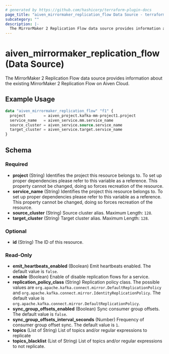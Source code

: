 ```yaml
---
# generated by https://github.com/hashicorp/terraform-plugin-docs
page_title: "aiven_mirrormaker_replication_flow Data Source - terraform-provider-aiven"
subcategory: ""
description: |-
  The MirrorMaker 2 Replication Flow data source provides information about the existing MirrorMaker 2 Replication Flow on Aiven Cloud.
---
```


# aiven_mirrormaker_replication_flow (Data Source)

The MirrorMaker 2 Replication Flow data source provides information about the existing MirrorMaker 2 Replication Flow on Aiven Cloud.

## Example Usage

```terraform
data "aiven_mirrormaker_replication_flow" "f1" {
  project        = aiven_project.kafka-mm-project1.project
  service_name   = aiven_service.mm.service_name
  source_cluster = aiven_service.source.service_name
  target_cluster = aiven_service.target.service_name
}
```

<!-- schema generated by tfplugindocs -->
## Schema

### Required

- **project** (String) Identifies the project this resource belongs to. To set up proper dependencies please refer to this variable as a reference. This property cannot be changed, doing so forces recreation of the resource.
- **service_name** (String) Identifies the project this resource belongs to. To set up proper dependencies please refer to this variable as a reference. This property cannot be changed, doing so forces recreation of the resource.
- **source_cluster** (String) Source cluster alias. Maximum Length: `128`.
- **target_cluster** (String) Target cluster alias. Maximum Length: `128`.

### Optional

- **id** (String) The ID of this resource.

### Read-Only

- **emit_heartbeats_enabled** (Boolean) Emit heartbeats enabled. The default value is `false`.
- **enable** (Boolean) Enable of disable replication flows for a service.
- **replication_policy_class** (String) Replication policy class. The possible values are `org.apache.kafka.connect.mirror.DefaultReplicationPolicy` and `org.apache.kafka.connect.mirror.IdentityReplicationPolicy`. The default value is `org.apache.kafka.connect.mirror.DefaultReplicationPolicy`.
- **sync_group_offsets_enabled** (Boolean) Sync consumer group offsets. The default value is `false`.
- **sync_group_offsets_interval_seconds** (Number) Frequency of consumer group offset sync. The default value is `1`.
- **topics** (List of String) List of topics and/or regular expressions to replicate
- **topics_blacklist** (List of String) List of topics and/or regular expressions to not replicate.


